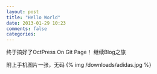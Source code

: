 ```yaml
---
layout: post
title: "Hello World"
date: 2013-01-29 10:23
comments: false
categories: 
---
```


   终于搞好了OctPress On Git Page！
   继续Blog之旅
   
   附上手机图片一张，无码
   {% img /downloads/adidas.jpg %}